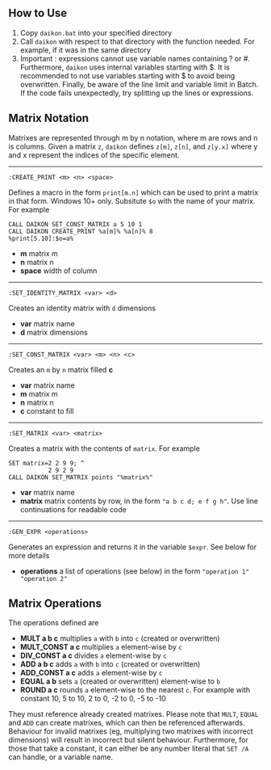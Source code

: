 ## How to Use

1. Copy ```daikon.bat``` into your specified directory
2. Call ```daikon``` with respect to that directory with the function needed. For example, if it was in the same directory
3. Important : expressions cannot use variable names containing ? or #. Furthermore, ```daikon``` uses internal variables starting with $. It is recommended to not use variables starting with $ to avoid being overwritten. Finally, be aware of the line limit and variable limit in Batch. If the code fails unexpectedly, try splitting up the lines or expressions.

## Matrix Notation

Matrixes are represented through m by n notation, where m are rows and n is columns. Given a matrix `z`, ```daikon``` defines ```z[m]```, ```z[n]```, and ```z[y.x]``` where y and x represent the indices of the specific element.

---

```
:CREATE_PRINT <m> <n> <space>
```

Defines a macro in the form ```print[m.n]``` which can be used to print a matrix in that form. Windows 10+ only. Subsitute ```$o``` with the name of your matrix. For example

```Batch
CALL DAIKON SET_CONST_MATRIX a 5 10 1
CALL DAIKON CREATE_PRINT %a[m]% %a[n]% 8
%print[5.10]:$o=a%
```

* **m** matrix m
* **n** matrix n
* **space** width of column

---

```
:SET_IDENTITY_MATRIX <var> <d>
```

Creates an identity matrix with ```d``` dimensions

* **var** matrix name
* **d** matrix dimensions

---

```
:SET_CONST_MATRIX <var> <m> <n> <c>
```

Creates an ```m``` by ```n``` matrix filled **c**

* **var** matrix name
* **m** matrix m
* **n** matrix n
* **c** constant to fill

---

```
:SET_MATRIX <var> <matrix>
```

Creates a matrix with the contents of ```matrix```. For example

```Batch
SET matrix=2 2 9 9; ^
           2 9 2 9
CALL DAIKON SET_MATRIX points "%matrix%"
```

* **var** matrix name
* **matrix** matrix contents by row, in the form ```"a b c d; e f g h"```. Use line continuations for readable code

---

```
:GEN_EXPR <operations>
```

Generates an expression and returns it in the variable ```$expr```. See below for more details

* **operations** a list of operations (see below) in the form ```"operation 1" "operation 2"```

## Matrix Operations

The operations defined are

* **MULT a b c** multiplies ```a``` with ```b``` into ```c``` (created or overwritten)
* **MULT_CONST a c** multiplies ```a``` element-wise by ```c```
* **DIV_CONST a c** divides ```a``` element-wise by ```c```
* **ADD a b c** adds ```a``` with ```b``` into ```c``` (created or overwritten)
* **ADD_CONST a c** adds ```a``` element-wise by ```c```
* **EQUAL a b** sets ```a``` (created or overwritten) element-wise to ```b``` 
* **ROUND a c** rounds ```a``` element-wise to the nearest ```c```. For example with constant 10, 5 to 10, 2 to 0, -2 to 0, -5 to -10

They must reference already created matrixes. Please note that ```MULT```, ```EQUAL``` and ```ADD``` can create matrixes, which can then be referenced afterwards. Behaviour for invalid matrixes (eg, multiplying two matrixes with incorrect dimensions) will result in incorrect but silent behaviour. Furthermore, for those that take a constant, it can either be any number literal that ```SET /A``` can handle, or a variable name.

